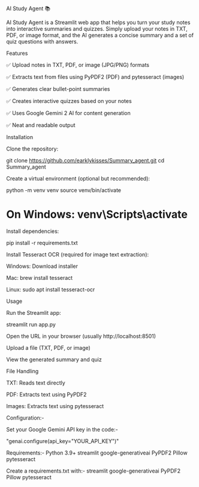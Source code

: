 AI Study Agent 📚

AI Study Agent is a Streamlit web app that helps you turn your study notes into interactive summaries and quizzes. Simply upload your notes in TXT, PDF, or image format, and the AI generates a concise summary and a set of quiz questions with answers.

Features

✅ Upload notes in TXT, PDF, or image (JPG/PNG) formats

✅ Extracts text from files using PyPDF2 (PDF) and pytesseract (images)

✅ Generates clear bullet-point summaries

✅ Creates interactive quizzes based on your notes

✅ Uses Google Gemini 2 AI for content generation

✅ Neat and readable output

Installation

Clone the repository:

git clone https://github.com/earklykisses/Summary_agent.git
cd Summary_agent


Create a virtual environment (optional but recommended):

python -m venv venv
source venv/bin/activate 
# On Windows: venv\Scripts\activate


Install dependencies:

pip install -r requirements.txt


Install Tesseract OCR (required for image text extraction):

Windows: Download installer

Mac: brew install tesseract

Linux: sudo apt install tesseract-ocr

Usage

Run the Streamlit app:

streamlit run app.py


Open the URL in your browser (usually http://localhost:8501)

Upload a file (TXT, PDF, or image)

View the generated summary and quiz

File Handling

TXT: Reads text directly

PDF: Extracts text using PyPDF2

Images: Extracts text using pytesseract

Configuration:-

Set your Google Gemini API key in the code:-

"genai.configure(api_key="YOUR_API_KEY")"

Requirements:-
Python 3.9+
streamlit
google-generativeai
PyPDF2
Pillow
pytesseract

Create a requirements.txt with:-
streamlit
google-generativeai
PyPDF2
Pillow
pytesseract


